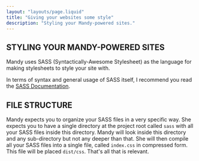 ```yaml
---
layout: "layouts/page.liquid"
title: "Giving your websites some style"
description: "Styling your Mandy-powered sites."
---
```


## STYLING YOUR MANDY-POWERED SITES

Mandy uses SASS (Syntactically-Awesome Stylesheet) as the language for making stylesheets to style your site with.

In terms of syntax and general usage of SASS itself, I recommend you read the [SASS Documentation](https://sass-lang.com/documentation/).

## FILE STRUCTURE

Mandy expects you to organize your SASS files in a very specific way. She expects you to have a single directory at the project root called `sass` with all your SASS files inside this directory. Mandy will look inside this directory and any sub-directory but not any deeper than that. She will then compile all your SASS files into a single file, called `index.css` in compressed form. This file will be placed `dist/css`. That's all that is relevant.